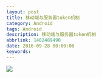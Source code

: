 ```yaml
---
layout: post
title: 移动端与服务器token机制
category: Android
tags: Android
description: 移动端与服务器token机制
abbrlink: 1482489498
date: 2016-09-28 00:00:00
keywords:
---
```



![](http://7xtjec.com1.z0.glb.clouddn.com/token.png)